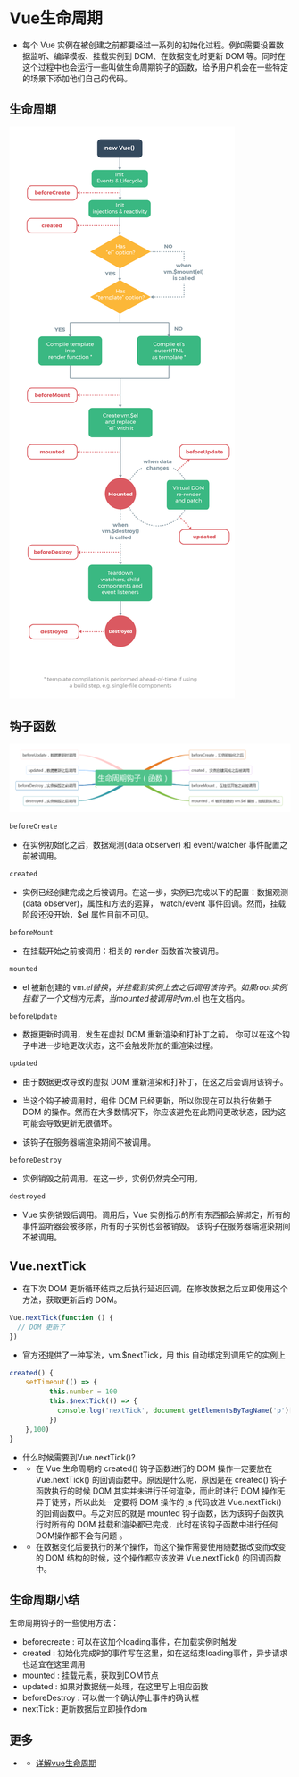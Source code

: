 # Vue生命周期

- 每个 Vue 实例在被创建之前都要经过一系列的初始化过程。例如需要设置数据监听、编译模板、挂载实例到 DOM、在数据变化时更新 DOM 等。同时在这个过程中也会运行一些叫做生命周期钩子的函数，给予用户机会在一些特定的场景下添加他们自己的代码。

## 生命周期

![生命周期](https://github.com/ChesterBu/Blog/blob/master/img/vueImg/lifecycle.png?raw=true)

## 钩子函数

![钩子函数](https://github.com/ChesterBu/Blog/blob/master/img/vueImg/lifecycle-hook.png?raw=true)

```js
beforeCreate
```

- 在实例初始化之后，数据观测(data observer) 和 event/watcher 事件配置之前被调用。

```js
created
```

- 实例已经创建完成之后被调用。在这一步，实例已完成以下的配置：数据观测(data observer)，属性和方法的运算， watch/event 事件回调。然而，挂载阶段还没开始，$el 属性目前不可见。

```js
beforeMount
```

- 在挂载开始之前被调用：相关的 render 函数首次被调用。

```js
mounted
```

- el 被新创建的 vm.$el 替换，并挂载到实例上去之后调用该钩子。如果 root 实例挂载了一个文档内元素，当 mounted 被调用时 vm.$el 也在文档内。

```js
beforeUpdate
```

- 数据更新时调用，发生在虚拟 DOM 重新渲染和打补丁之前。 你可以在这个钩子中进一步地更改状态，这不会触发附加的重渲染过程。

```js
updated
```

- 由于数据更改导致的虚拟 DOM 重新渲染和打补丁，在这之后会调用该钩子。

- 当这个钩子被调用时，组件 DOM 已经更新，所以你现在可以执行依赖于 DOM 的操作。然而在大多数情况下，你应该避免在此期间更改状态，因为这可能会导致更新无限循环。

- 该钩子在服务器端渲染期间不被调用。

```js
beforeDestroy
```

- 实例销毁之前调用。在这一步，实例仍然完全可用。

```js
destroyed
```

- Vue 实例销毁后调用。调用后，Vue 实例指示的所有东西都会解绑定，所有的事件监听器会被移除，所有的子实例也会被销毁。 该钩子在服务器端渲染期间不被调用。

## Vue.nextTick

- 在下次 DOM 更新循环结束之后执行延迟回调。在修改数据之后立即使用这个方法，获取更新后的 DOM。

```js
Vue.nextTick(function () {
  // DOM 更新了
})
```

- 官方还提供了一种写法，vm.$nextTick，用 this 自动绑定到调用它的实例上

```js
created() {
    setTimeout(() => {
          this.number = 100
          this.$nextTick(() => {
            console.log('nextTick', document.getElementsByTagName('p')[0])
          })
    },100)
}

```

- 什么时候需要到Vue.nextTick()?
- - 在 Vue 生命周期的 created() 钩子函数进行的 DOM 操作一定要放在 Vue.nextTick() 的回调函数中。原因是什么呢，原因是在 created() 钩子函数执行的时候 DOM 其实并未进行任何渲染，而此时进行 DOM 操作无异于徒劳，所以此处一定要将 DOM 操作的 js 代码放进 Vue.nextTick() 的回调函数中。与之对应的就是 mounted 钩子函数，因为该钩子函数执行时所有的 DOM 挂载和渲染都已完成，此时在该钩子函数中进行任何DOM操作都不会有问题 。
- - 在数据变化后要执行的某个操作，而这个操作需要使用随数据改变而改变的 DOM 结构的时候，这个操作都应该放进 Vue.nextTick() 的回调函数中。

## 生命周期小结

生命周期钩子的一些使用方法：

- beforecreate : 可以在这加个loading事件，在加载实例时触发
- created : 初始化完成时的事件写在这里，如在这结束loading事件，异步请求也适宜在这里调用
- mounted : 挂载元素，获取到DOM节点
- updated : 如果对数据统一处理，在这里写上相应函数
- beforeDestroy : 可以做一个确认停止事件的确认框
- nextTick : 更新数据后立即操作dom

## 更多

- * [详解vue生命周期](http://www.cnblogs.com/penghuwan/p/7192203.html)
